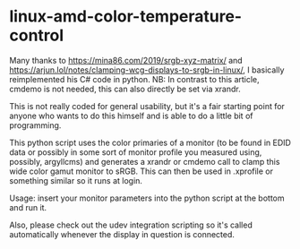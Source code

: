 # linux-amd-color-temperature-control

Many thanks to https://mina86.com/2019/srgb-xyz-matrix/ and https://arjun.lol/notes/clamping-wcg-displays-to-srgb-in-linux/, I basically reimplemented his C# code in python.
NB: In contrast to this article, cmdemo is not needed, this can also directly be set via xrandr.

This is not really coded for general usability, but it's a fair starting point for anyone who wants to do this himself and is able to do a little bit of programming.

This python script uses the color primaries of a monitor (to be found in EDID data or possibly in some sort of monitor profile you measured using, possibly, argyllcms) and generates a xrandr or cmdemo call to clamp this wide color gamut monitor to sRGB. This can then be used in .xprofile or something similar so it runs at login.

Usage: insert your monitor parameters into the python script at the bottom and run it.

Also, please check out the udev integration scripting so it's called automatically whenever the display in question is connected.
